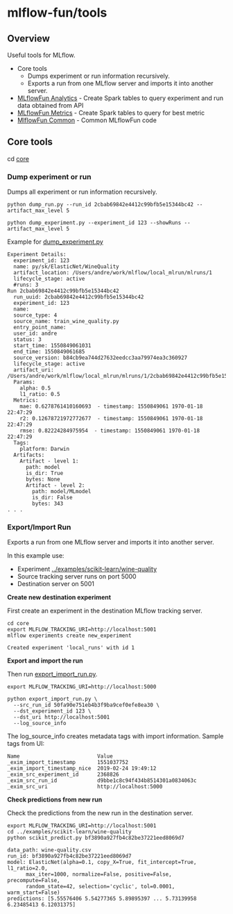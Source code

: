 # mlflow-fun/tools

## Overview

Useful tools for MLflow.
* Core tools
  * Dumps experiment or run information recursively.
  * Exports a run from one MLflow server and imports it into another server.
* [MLflowFun Analytics](mlflow_fun/analytics) - Create Spark tables to query experiment and run data obtained from API
* [MLflowFun Metrics](mlflow_fun/metrics) - Create Spark tables to query for best metric
* [MlflowFun Common](mlflow_fun/common) - Common MLflowFun code

## Core tools

cd [core](core)

### Dump experiment or run

Dumps all experiment or run information recursively.

```
python dump_run.py --run_id 2cbab69842e4412c99bfb5e15344bc42 --artifact_max_level 5 
  
python dump_experiment.py --experiment_id 123 --showRuns --artifact_max_level 5
```

Example for [dump_experiment.py](core/dump_experiment.py)
```
Experiment Details:
  experiment_id: 123
  name: py/sk/ElasticNet/WineQuality
  artifact_location: /Users/andre/work/mlflow/local_mlrun/mlruns/1
  lifecycle_stage: active
  #runs: 3
Run 2cbab69842e4412c99bfb5e15344bc42
  run_uuid: 2cbab69842e4412c99bfb5e15344bc42
  experiment_id: 123
  name:
  source_type: 4
  source_name: train_wine_quality.py
  entry_point_name:
  user_id: andre
  status: 3
  start_time: 1550849061031
  end_time: 1550849061685
  source_version: b84cb9ea744d27632eedcc3aa79974ea3c360927
  lifecycle_stage: active
  artifact_uri: /Users/andre/work/mlflow/local_mlrun/mlruns/1/2cbab69842e4412c99bfb5e15344bc42/artifacts
  Params:
    alpha: 0.5
    l1_ratio: 0.5
  Metrics:
    mae: 0.6278761410160693  - timestamp: 1550849061 1970-01-18 22:47:29
    r2: 0.12678721972772677  - timestamp: 1550849061 1970-01-18 22:47:29
    rmse: 0.82224284975954  - timestamp: 1550849061 1970-01-18 22:47:29
  Tags:
    platform: Darwin
  Artifacts:
    Artifact - level 1:
      path: model
      is_dir: True
      bytes: None
      Artifact - level 2:
        path: model/MLmodel
        is_dir: False
        bytes: 343
. . .
```

### Export/Import Run

Exports a run from one MLflow server and imports it into another server.

In this example use:

* Experiment [../examples/scikit-learn/wine-quality](../examples/scikit-learn/wine-quality)
* Source tracking server runs on port 5000 
* Destination server on 5001

**Create new destination experiment**

First create an experiment in the destination MLflow tracking server.
```
cd core
export MLFLOW_TRACKING_URI=http://localhost:5001
mlflow experiments create new_experiment

Created experiment 'local_runs' with id 1
```

**Export and import the run**

Then run [export_import_run.py](core/export_import_run.py). 

```
export MLFLOW_TRACKING_URI=http://localhost:5000

python export_import_run.py \
  --src_run_id 50fa90e751eb4b3f9ba9cef0efe8ea30 \
  --dst_experiment_id 123 \
  --dst_uri http://localhost:5001
  --log_source_info
```

The log_source_info creates metadata tags with import information. Sample tags from UI:
```
Name                         Value
_exim_import_timestamp       1551037752
_exim_import_timestamp_nice  2019-02-24 19:49:12
_exim_src_experiment_id      2368826
_exim_src_run_id             d9bbe1c8c94f434b8514301a0834063c
_exim_src_uri                http://localhost:5000
```

**Check predictions from new run**

Check the predictions from the new run in the destination server.

```
export MLFLOW_TRACKING_URI=http://localhost:5001
cd ../examples/scikit-learn/wine-quality
python scikit_predict.py bf3890a927fb4c82be37221eed8069d7

data_path: wine-quality.csv
run_id: bf3890a927fb4c82be37221eed8069d7
model: ElasticNet(alpha=0.1, copy_X=True, fit_intercept=True, l1_ratio=2.0,
      max_iter=1000, normalize=False, positive=False, precompute=False,
      random_state=42, selection='cyclic', tol=0.0001, warm_start=False)
predictions: [5.55576406 5.54277365 5.89895397 ... 5.73139958 6.23485413 6.12031375]
```
